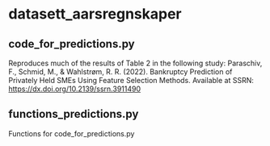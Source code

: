 # datasett_aarsregnskaper

## code_for_predictions.py 
Reproduces much of the results of Table 2 in the following study:
 Paraschiv, F., Schmid, M., & Wahlstrøm, R. R. (2022). Bankruptcy Prediction of Privately Held SMEs Using Feature Selection Methods.
Available at SSRN: https://dx.doi.org/10.2139/ssrn.3911490


## functions_predictions.py
Functions for code_for_predictions.py 
